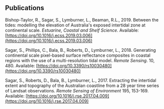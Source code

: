 ## Publications


Bishop-Taylor, R., Sagar, S., Lymburner, L., Beaman, R.L., 2019. Between the tides: modelling the elevation of Australia's exposed intertidal zone at continental scale. *Estuarine, Coastal and Shelf Science*. Available: [https://doi.org/10.1016/j.ecss.2019.03.006](https://doi.org/10.1016/j.ecss.2019.03.006) 

Sagar, S., Phillips, C., Bala, B., Roberts, D., Lymburner, L., 2018. Generating continental scale pixel-based surface reflectance composites in coastal regions with the use of a multi-resolution tidal model. *Remote Sensing*. 10, 480. Available: [https://doi.org/10.3390/rs10030480](https://doi.org/10.3390/rs10030480) 

Sagar, S., Roberts, D., Bala, B., Lymburner, L., 2017. Extracting the intertidal extent and topography of the Australian coastline from a 28 year time series of Landsat observations. *Remote Sensing of Environment* 195, 153-169. Available: [https://doi.org/10.1016/j.rse.2017.04.009](https://doi.org/10.1016/j.rse.2017.04.009) 